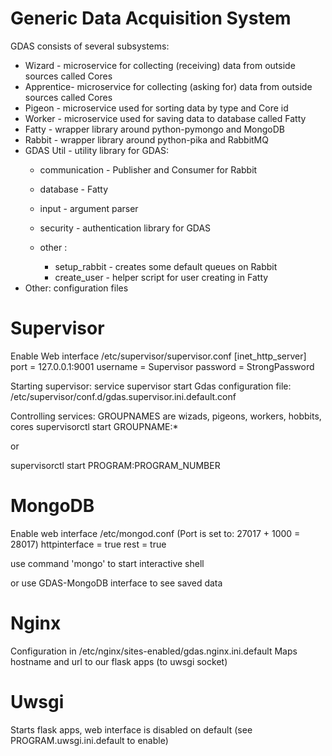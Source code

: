 # Generic Data Acquisition System

GDAS consists of several subsystems:
* Wizard    - microservice for collecting (receiving) data from outside sources called Cores
* Apprentice- microservice for collecting (asking for) data from outside sources called Cores
* Pigeon    - microservice used for sorting data by type and Core id
* Worker    - microservice used for saving data to database called Fatty
* Fatty     - wrapper library around python-pymongo and MongoDB
* Rabbit    - wrapper library around python-pika and RabbitMQ
* GDAS Util - utility library for GDAS:
  * communication  - Publisher and Consumer for Rabbit
  * database       - Fatty
  * input          - argument parser
  * security       - authentication library for GDAS

  * other :
    * setup_rabbit  - creates some default queues on Rabbit
    * create_user   - helper script for user creating in Fatty
* Other: configuration files


# Supervisor

  Enable Web interface /etc/supervisor/supervisor.conf
  [inet_http_server]
  port = 127.0.0.1:9001
  username = Supervisor
  password = StrongPassword

  Starting supervisor: service supervisor start
  Gdas configuration file: /etc/supervisor/conf.d/gdas.supervisor.ini.default.conf

  Controlling services:
  GROUPNAMES are wizads, pigeons, workers, hobbits, cores
  supervisorctl start GROUPNAME:*

  or

  supervisorctl start PROGRAM:PROGRAM_NUMBER



# MongoDB

  Enable web interface /etc/mongod.conf (Port is set to: 27017 + 1000 = 28017)
  httpinterface = true
  rest = true

  use command 'mongo' to start interactive shell

  or use GDAS-MongoDB interface to see saved data


# Nginx

  Configuration in /etc/nginx/sites-enabled/gdas.nginx.ini.default
  Maps hostname and url to our flask apps (to uwsgi socket)


# Uwsgi

  Starts flask apps, web interface is disabled on default (see PROGRAM.uwsgi.ini.default to enable)

